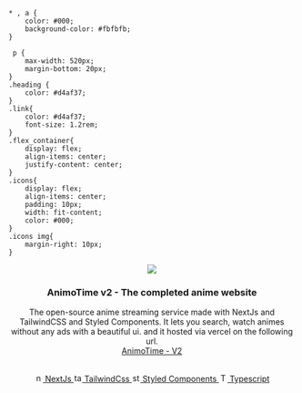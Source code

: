     * , a {
        color: #000;
        background-color: #fbfbfb;
    }

     p {
        max-width: 520px;
        margin-bottom: 20px;
    }
    .heading {
        color: #d4af37;
    }
    .link{
        color: #d4af37;
        font-size: 1.2rem;
    }
    .flex_container{
        display: flex;
        align-items: center;
        justify-content: center;
    }
    .icons{
        display: flex;
        align-items: center;
        padding: 10px;
        width: fit-content;
        color: #000;
    }
    .icons img{
        margin-right: 10px;
    }

</style>
<div align="center" class=container >
	<img src="https://animo-time-v2.vercel.app/_next/image?url=%2Flogo-removebg-preview.png&w=96&q=75"/>
<!-- ------------- -->
	<h3 align="center" class="heading"> AnimoTime v2 - The completed anime website </h3>
<!-- ------------ -->
	<p align="center">
		The open-source anime streaming service made with NextJs and TailwindCSS and Styled Components. It lets you search, watch animes without any ads with a beautiful ui. 			and it hosted via vercel on the following url.
	</br>
		<a href="https://animo-time-v2.vercel.app/" alt="link" class="link">AnimoTime - V2</a>
		</br>
        </br>
        <div class="flex_container" align="center">
            <a href="http://nextjs.org" class="icons">
                <img src="https://www.svgrepo.com/show/354113/nextjs-icon.svg" alt="nextJs" width="15" height="15" /> NextJs
            </a>
            <a href="https://tailwindui.com/" class="icons">
                <img src="https://www.svgrepo.com/show/354431/tailwindcss-icon.svg" alt="tailwindcss" width="15" height="15" /> TailwindCss
            </a>
            <a href="https://styled-components.com/" class="icons">
                <img src="https://www.svgrepo.com/show/374104/styled.svg" alt="styled Components" width="15" height="15" /> Styled Components
            </a>
            <a href="http://typescript.org/" class="icons">
                <img src="https://www.svgrepo.com/show/349540/typescript.svg" alt="Typescript" width="15" height="15" /> Typescript
            </a>
        </div>
	<p/>
	</br>
</div>
